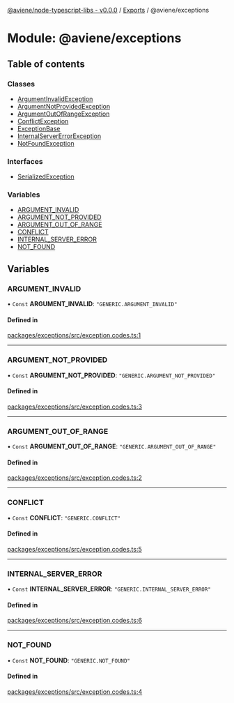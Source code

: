 [@aviene/node-typescript-libs - v0.0.0](../README.md) / [Exports](../modules.md) / @aviene/exceptions

# Module: @aviene/exceptions

## Table of contents

### Classes

- [ArgumentInvalidException](../classes/aviene_exceptions.ArgumentInvalidException.md)
- [ArgumentNotProvidedException](../classes/aviene_exceptions.ArgumentNotProvidedException.md)
- [ArgumentOutOfRangeException](../classes/aviene_exceptions.ArgumentOutOfRangeException.md)
- [ConflictException](../classes/aviene_exceptions.ConflictException.md)
- [ExceptionBase](../classes/aviene_exceptions.ExceptionBase.md)
- [InternalServerErrorException](../classes/aviene_exceptions.InternalServerErrorException.md)
- [NotFoundException](../classes/aviene_exceptions.NotFoundException.md)

### Interfaces

- [SerializedException](../interfaces/aviene_exceptions.SerializedException.md)

### Variables

- [ARGUMENT\_INVALID](aviene_exceptions.md#argument_invalid)
- [ARGUMENT\_NOT\_PROVIDED](aviene_exceptions.md#argument_not_provided)
- [ARGUMENT\_OUT\_OF\_RANGE](aviene_exceptions.md#argument_out_of_range)
- [CONFLICT](aviene_exceptions.md#conflict)
- [INTERNAL\_SERVER\_ERROR](aviene_exceptions.md#internal_server_error)
- [NOT\_FOUND](aviene_exceptions.md#not_found)

## Variables

### ARGUMENT\_INVALID

• `Const` **ARGUMENT\_INVALID**: ``"GENERIC.ARGUMENT_INVALID"``

#### Defined in

[packages/exceptions/src/exception.codes.ts:1](https://github.com/stefan-karlsson/node-typescript-libs/blob/46c0a0e0f5916ddaa0bc244a3b37de14eb87121a/packages/exceptions/src/exception.codes.ts#L1)

___

### ARGUMENT\_NOT\_PROVIDED

• `Const` **ARGUMENT\_NOT\_PROVIDED**: ``"GENERIC.ARGUMENT_NOT_PROVIDED"``

#### Defined in

[packages/exceptions/src/exception.codes.ts:3](https://github.com/stefan-karlsson/node-typescript-libs/blob/46c0a0e0f5916ddaa0bc244a3b37de14eb87121a/packages/exceptions/src/exception.codes.ts#L3)

___

### ARGUMENT\_OUT\_OF\_RANGE

• `Const` **ARGUMENT\_OUT\_OF\_RANGE**: ``"GENERIC.ARGUMENT_OUT_OF_RANGE"``

#### Defined in

[packages/exceptions/src/exception.codes.ts:2](https://github.com/stefan-karlsson/node-typescript-libs/blob/46c0a0e0f5916ddaa0bc244a3b37de14eb87121a/packages/exceptions/src/exception.codes.ts#L2)

___

### CONFLICT

• `Const` **CONFLICT**: ``"GENERIC.CONFLICT"``

#### Defined in

[packages/exceptions/src/exception.codes.ts:5](https://github.com/stefan-karlsson/node-typescript-libs/blob/46c0a0e0f5916ddaa0bc244a3b37de14eb87121a/packages/exceptions/src/exception.codes.ts#L5)

___

### INTERNAL\_SERVER\_ERROR

• `Const` **INTERNAL\_SERVER\_ERROR**: ``"GENERIC.INTERNAL_SERVER_ERROR"``

#### Defined in

[packages/exceptions/src/exception.codes.ts:6](https://github.com/stefan-karlsson/node-typescript-libs/blob/46c0a0e0f5916ddaa0bc244a3b37de14eb87121a/packages/exceptions/src/exception.codes.ts#L6)

___

### NOT\_FOUND

• `Const` **NOT\_FOUND**: ``"GENERIC.NOT_FOUND"``

#### Defined in

[packages/exceptions/src/exception.codes.ts:4](https://github.com/stefan-karlsson/node-typescript-libs/blob/46c0a0e0f5916ddaa0bc244a3b37de14eb87121a/packages/exceptions/src/exception.codes.ts#L4)
